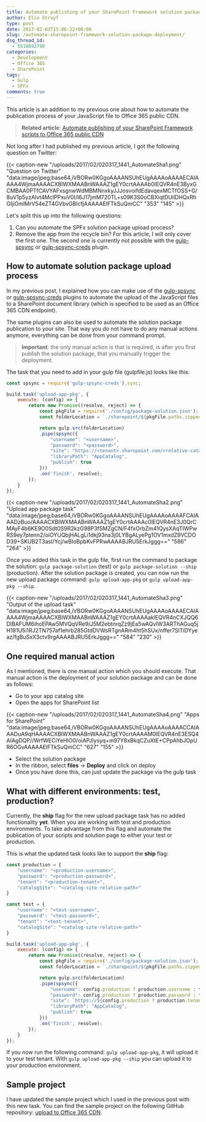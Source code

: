 ```yaml
---
title: Automate publishing of your SharePoint Framework solution package deployment
author: Elio Struyf
type: post
date: 2017-02-03T15:06:22+00:00
slug: /automate-sharepoint-framework-solution-package-deployment/
dsq_thread_id:
  - 5518692798
categories:
  - Development
  - Office 365
  - SharePoint
tags:
  - Gulp
  - SPFx
comments: true
---
```


This article is an addition to my previous one about how to automate the publication process of your JavaScript file to Office 365 public CDN.

> **Related article**: [Automate publishing of your SharePoint Framework scripts to Office 365 public CDN](Automate%20publishing%20of%20your%20SharePoint%20Framework%20scripts%20to%20Office%20365%20public%20CDN)

Not long after I had published my previous article, I got the following question on Twitter:

{{< caption-new "/uploads/2017/02/020317_1441_AutomateSha1.png" "Question on Twitter"  "data:image/jpeg;base64,iVBORw0KGgoAAAANSUhEUgAAAAoAAAAECAIAAAA4WjmaAAAACXBIWXMAABnWAAAZ1gEY0crtAAAAb0lEQVR4nE3ByxGCMBAA0PTfCAVYAFxsgnwWdMBMNnxkyJJJosvoifdEdavqexMCTfOSS+G/8uV1p5yzAIvt4MclPPxuV0I/I6J17jmM720TL+s09K3S0oCBXiqtDUilDHQxRhGIjiOmlMrV54eZT4GVbvGBIcfjAAAAAElFTkSuQmCC" "353" "145" >}}

Let's split this up into the following questions:

1.  Can you automate the SPFx solution package upload process?
2.  Remove the app from the recycle bin?
For this article, I will only cover the first one. The second one is currently not possible with the [gulp-spsync](https://github.com/wictorwilen/gulp-spsync) or [gulp-spsync-creds](https://github.com/estruyf/gulp-spsync-creds) plugin.

## How to automate solution package upload process

In my previous post, I explained how you can make use of the [gulp-spsync](https://github.com/wictorwilen/gulp-spsync) or [gulp-spsync-creds](https://github.com/estruyf/gulp-spsync-creds) plugins to automate the upload of the JavaScript files to a SharePoint document library (which is specified to be used as an Office 365 CDN endpoint).

The same plugins can also be used to automate the solution package publication to your site. That way you do not have to do any manual actions anymore, everything can be done from your command prompt.

> **Important**: the only manual action is that is required, is after you first publish the solution package, that you manually trigger the deployment.

The task that you need to add in your gulp file (gulpfile.js) looks like this:

```javascript
const spsync = require('gulp-spsync-creds').sync;

build.task('upload-app-pkg', {
    execute: (config) => {
        return new Promise((resolve, reject) => {
            const pkgFile = require('./config/package-solution.json');
            const folderLocation = `./sharepoint/${pkgFile.paths.zippedPackage}`;

            return gulp.src(folderLocation)
            .pipe(spsync({
                "username": "<username>",
                "password": "<password>",
                "site": "https://<tenant>.sharepoint.com/<relative-catalog-site>",
                "libraryPath": "AppCatalog",
                "publish": true
            }))
            .on('finish', resolve);
        });
    }
});
```

{{< caption-new "/uploads/2017/02/020317_1441_AutomateSha2.png" "Upload app package task"  "data:image/jpeg;base64,iVBORw0KGgoAAAANSUhEUgAAAAoAAAAFCAIAAADzBuo/AAAACXBIWXMAABnWAAAZ1gEY0crtAAAAc0lEQVR4nE3J0QrCMAyF4b6KE9O0Sdt0S9R2kzG98P3fSMZgCN/F4fxOrbZm41QysXAqTIWPwRS9ey7ptenn2/oiOYUQbjHALgLi1dkj93na3j0LYBgALyePg1OV1mxdZ9VCDOD39+SKUB2T3asI/Ycj/wBIoBpbKvFPRwAAAABJRU5ErkJggg==" "586" "264" >}}

Once you added this task in the gulp file, first run the command to package the solution: `gulp package-solution` (test) or `gulp package-solution --ship` (production). After the solution package is created, you can now run the new upload package command: `gulp upload-app-pkg` or `gulp upload-app-pkg --ship`.

{{< caption-new "/uploads/2017/02/020317_1441_AutomateSha3.png" "Output of the upload task"  "data:image/jpeg;base64,iVBORw0KGgoAAAANSUhEUgAAAAoAAAAECAIAAAA4WjmaAAAACXBIWXMAABnWAAAZ1gEY0crtAAAAaklEQVR4nCXJQQ6DIBAFUM6ihoEPAw5MVQqVRe9/J5M2ebtnrqZz9jEa5wAQvIW3ARThAGuq5jH181U5i1RJ2TN757af1ehrb285GtdDVWsRTgnARm4ht5hSUx/nffer7SlTiDYyeaz/fgBuSxX3ctv9rgAAAABJRU5ErkJggg==" "584" "230" >}}

## One required manual action

As I mentioned, there is one manual action which you should execute. That manual action is the deployment of your solution package and can be done as follows:

*   Go to your app catalog site
*   Open the apps for SharePoint list

{{< caption-new "/uploads/2017/02/020317_1441_AutomateSha4.png" "Apps for SharePoint"  "data:image/jpeg;base64,iVBORw0KGgoAAAANSUhEUgAAAAoAAAACCAIAAADuA9qHAAAACXBIWXMAABnWAAAZ1gEY0crtAAAAM0lEQVR4nE3ESQ4AIAgDQP//WrfWECiYeHIO0/oiAPJIysyq+m97Y8xBkqCZuXtE+CPpAhbJOpUR6OGvAAAAAElFTkSuQmCC" "627" "155" >}}

*   Select the solution package
*   In the ribbon, select **files** -> **Deploy** and click on deploy
*   Once you have done this, can just update the package via the gulp task

## What with different environments: test, production?

Currently, the **ship** flag for the new upload package task has no added functionality **yet**. When you are working with test and production environments. To take advantage from this flag and automate the publication of your scripts and solution page to either your test or production.

This is what the updated task looks like to support the **ship** flag:

```javascript
const production = {
    "username": "<production-username>",
    "password": "<production-password>",
    "tenant": "<production-tenant>",
    "catalogSite": "<catalog-site-relative-path>"
}

const test = {
    "username": "<test-username>",
    "password": "<test-password>",
    "tenant": "<test-tenant>",
    "catalogSite": "<catalog-site-relative-path>"
}

build.task('upload-app-pkg', {
    execute: (config) => {
        return new Promise((resolve, reject) => {
            const pkgFile = require('./config/package-solution.json');
            const folderLocation = `./sharepoint/${pkgFile.paths.zippedPackage}`;

            return gulp.src(folderLocation)
            .pipe(spsync({
                "username": config.production ? production.username : test.username,
                "password": config.production ? production.password : test.password,
                "site": `https://${config.production ? production.tenant : test.tenant}.sharepoint.com/${config.production ? production.catalogSite : test.catalogSite}`,
                "libraryPath": "AppCatalog",
                "publish": true
            }))
            .on('finish', resolve);
        });
    }
});
```

If you now run the following command: `gulp upload-app-pkg`, it will upload it to your test tenant. With `gulp upload-app-pkg --ship` you can upload it to your production environment.

## Sample project

I have updated the sample project which I used in the previous post with this new task. You can find the sample project on the following GitHub repository: [upload to Office 365 CDN](https://github.com/estruyf/UploadToOffice365SPFx).